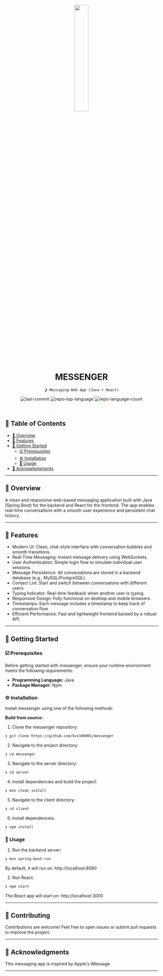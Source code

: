 <p align="center">
    <img src="https://cdn-icons-png.flaticon.com/512/5356/5356190.png" align="center" width="30%">
</p>
<p align="center"><h1 align="center">MESSENGER</h1></p>
<p align="center">
	<em><code>❯ Messaging Web App (Java + React)</code></em>
</p>
<p align="center">
	<img src="https://img.shields.io/github/last-commit/kvv190001/messenger?style=default&logo=git&logoColor=white&color=0080ff" alt="last-commit">
	<img src="https://img.shields.io/github/languages/top/kvv190001/messenger?style=default&color=0080ff" alt="repo-top-language">
	<img src="https://img.shields.io/github/languages/count/kvv190001/messenger?style=default&color=0080ff" alt="repo-language-count">
</p>
<p align="center"><!-- default option, no dependency badges. -->
</p>
<p align="center">
	<!-- default option, no dependency badges. -->
</p>
<br>

## 🔗 Table of Contents

- [📍 Overview](#-overview)
- [👾 Features](#-features)
- [🚀 Getting Started](#-getting-started)
  - [☑️ Prerequisites](#-prerequisites)
  - [⚙️ Installation](#-installation)
  - [🤖 Usage](#🤖-usage)
- [🙌 Acknowledgments](#-acknowledgments)

---

## 📍 Overview

A clean and responsive web-based messaging application built with Java (Spring Boot) for the backend and React for the frontend. The app enables real-time conversations with a smooth user experience and persistent chat history.

---

## 👾 Features

- Modern UI: Clean, chat-style interface with conversation bubbles and smooth transitions.
- Real-Time Messaging: Instant message delivery using WebSockets.
- User Authentication: Simple login flow to simulate individual user sessions.
- Message Persistence: All conversations are stored in a backend database (e.g., MySQL/PostgreSQL).
- Contact List: Start and switch between conversations with different users.
- Typing Indicator: Real-time feedback when another user is typing.
- Responsive Design: Fully functional on desktop and mobile browsers.
- Timestamps: Each message includes a timestamp to keep track of conversation flow.
- Efficient Performance: Fast and lightweight frontend backed by a robust API.

---
## 🚀 Getting Started

### ☑️ Prerequisites

Before getting started with messenger, ensure your runtime environment meets the following requirements:

- **Programming Language:** Java
- **Package Manager:** Npm


### ⚙️ Installation

Install messenger using one of the following methods:

**Build from source:**

1. Clone the messenger repository:
```sh
❯ git clone https://github.com/kvv190001/messenger
```

2. Navigate to the project directory:
```sh
❯ cd messenger
```

3. Navigate to the server directory:
```sh
❯ cd server
```

4. Install dependencies and build the project:
```sh
❯ mvn clean install
```

5. Navigate to the client directory:
```sh
❯ cd client
```

6. Install dependencies:
```sh
❯ npm install
```

### 🤖 Usage
1. Run the backend server:
```sh
❯ mvn spring-boot:run
```
By default, it will run on: http://localhost:8080

2. Run React:
```sh
❯ npm start
```
The React app will start on: http://localhost:3000

---

## 🔰 Contributing

Contributions are welcome! Feel free to open issues or submit pull requests to improve the project.

---

## 🙌 Acknowledgments

This messaging app is inspired by Apple's iMessage

---
